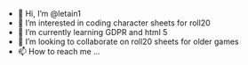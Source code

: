 - 👋 Hi, I’m @letain1
- 👀 I’m interested in coding character sheets for roll20
- 🌱 I’m currently learning GDPR and html 5
- 💞️ I’m looking to collaborate on roll20 sheets for older games
- 📫 How to reach me ...

<!---
letain1/letain1 is a ✨ special ✨ repository because its `README.md` (this file) appears on your GitHub profile.
You can click the Preview link to take a look at your changes.
--->
